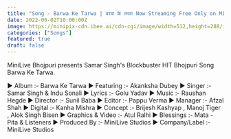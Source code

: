 ```yaml
---
title: "Song - Barwa Ke Tarwa | बरवा के तरवा Now Streaming Free Only on MiniPIX"
date: 2022-06-02T10:00:00Z
image: https://minipix-cdn.ibee.ai/cdn-cgi/image/width=512,height=288/images/fe75d1a3-c2da-4ee9-a40b-506826a33ade.png
categories: ["Songs"]
featured: true
draft: false
---
```


MiniLive Bhojpuri presents Samar Singh's Blockbuster HIT Bhojpuri Song Barwa Ke Tarwa.

► Album :- Barwa Ke Tarwa
► Featuring :- Akanksha Dubey
► Singer :- Samar Singh & Indu Sonali
► Lyrics :- Golu Yadav
► Music :- Raushan Hegde
► Director :- Sunil Baba
► Editor :- Pappu Verma
► Manager :- Afzal Shah
► Digital :- Kanha Mishra
► Concept :- Brijesh Kashyap , Manoj Tiger , Alok Singh Bisen
► Graphics & Video :- Atul Ralhi
► Blessings :- Mata - Pita & Listeners
► Produced By :- MiniLive Studios
► Company/Label :- MiniLive Studios
